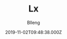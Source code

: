 ---
layout: JamstackTheme
title: Lx
github: https://github.com/blleng/hexo-theme-lx
demo: https://lx.blleng.cn/
author: Blleng
ssg: Hexo
date: 2019-11-02T09:48:38.000Z
description: A simple & clear & elegant hexo theme
stale: false
---